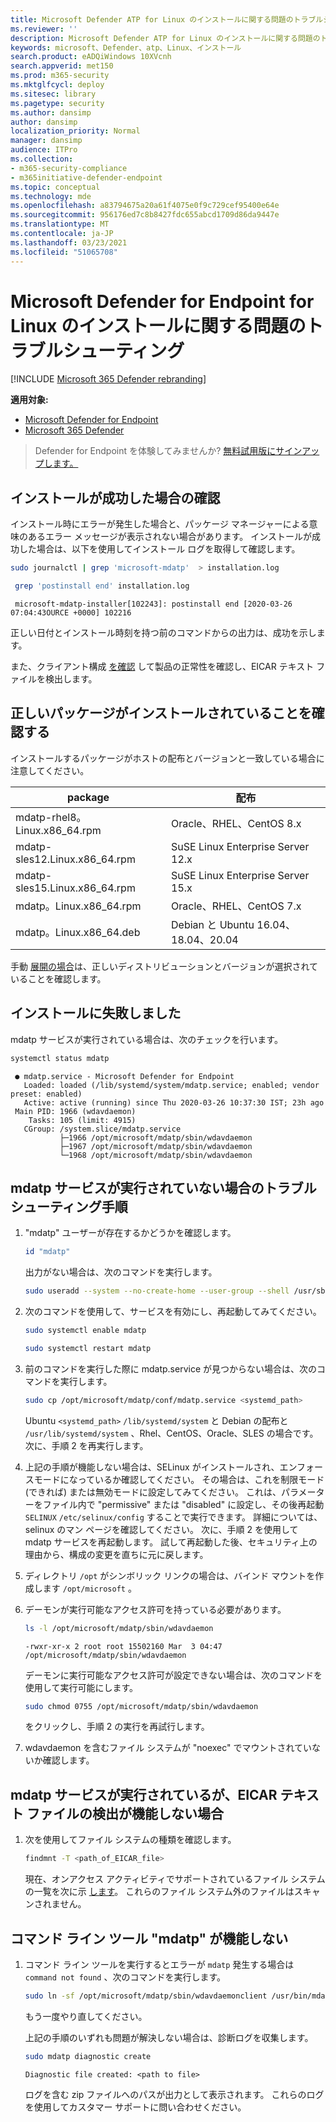 ```yaml
---
title: Microsoft Defender ATP for Linux のインストールに関する問題のトラブルシューティング
ms.reviewer: ''
description: Microsoft Defender ATP for Linux のインストールに関する問題のトラブルシューティング
keywords: microsoft、Defender、atp、Linux、インストール
search.product: eADQiWindows 10XVcnh
search.appverid: met150
ms.prod: m365-security
ms.mktglfcycl: deploy
ms.sitesec: library
ms.pagetype: security
ms.author: dansimp
author: dansimp
localization_priority: Normal
manager: dansimp
audience: ITPro
ms.collection:
- m365-security-compliance
- m365initiative-defender-endpoint
ms.topic: conceptual
ms.technology: mde
ms.openlocfilehash: a83794675a20a61f4075e0f9c729cef95400e64e
ms.sourcegitcommit: 956176ed7c8b8427fdc655abcd1709d86da9447e
ms.translationtype: MT
ms.contentlocale: ja-JP
ms.lasthandoff: 03/23/2021
ms.locfileid: "51065708"
---
```

# <a name="troubleshoot-installation-issues-for-microsoft-defender-for-endpoint-for-linux"></a>Microsoft Defender for Endpoint for Linux のインストールに関する問題のトラブルシューティング

[!INCLUDE [Microsoft 365 Defender rebranding](../../includes/microsoft-defender.md)]

**適用対象:**
- [Microsoft Defender for Endpoint](https://go.microsoft.com/fwlink/p/?linkid=2146631)
- [Microsoft 365 Defender](https://go.microsoft.com/fwlink/?linkid=2118804)

> Defender for Endpoint を体験してみませんか? [無料試用版にサインアップします。](https://www.microsoft.com/microsoft-365/windows/microsoft-defender-atp?ocid=docs-wdatp-investigateip-abovefoldlink)

## <a name="verify-if-installation-succeeded"></a>インストールが成功した場合の確認

インストール時にエラーが発生した場合と、パッケージ マネージャーによる意味のあるエラー メッセージが表示されない場合があります。 インストールが成功した場合は、以下を使用してインストール ログを取得して確認します。

 ```bash
 sudo journalctl | grep 'microsoft-mdatp'  > installation.log
```

```bash
 grep 'postinstall end' installation.log
```

```Output
 microsoft-mdatp-installer[102243]: postinstall end [2020-03-26 07:04:43OURCE +0000] 102216
 ```

正しい日付とインストール時刻を持つ前のコマンドからの出力は、成功を示します。

また、クライアント構成 [を確認](linux-install-manually.md#client-configuration) して製品の正常性を確認し、EICAR テキスト ファイルを検出します。

## <a name="make-sure-you-have-the-correct-package"></a>正しいパッケージがインストールされていることを確認する

インストールするパッケージがホストの配布とバージョンと一致している場合に注意してください。

| package                       | 配布                             |
|-------------------------------|------------------------------------------|
| mdatp-rhel8。Linux.x86_64.rpm  | Oracle、RHEL、CentOS 8.x              |
| mdatp-sles12.Linux.x86_64.rpm | SuSE Linux Enterprise Server 12.x        |
| mdatp-sles15.Linux.x86_64.rpm | SuSE Linux Enterprise Server 15.x        |
| mdatp。Linux.x86_64.rpm        | Oracle、RHEL、CentOS 7.x              |
| mdatp。Linux.x86_64.deb        | Debian と Ubuntu 16.04、18.04、20.04 |

手動 [展開の場合](linux-install-manually.md)は、正しいディストリビューションとバージョンが選択されていることを確認します。

## <a name="installation-failed"></a>インストールに失敗しました

mdatp サービスが実行されている場合は、次のチェックを行います。

```bash
systemctl status mdatp
```
```Output
 ● mdatp.service - Microsoft Defender for Endpoint
   Loaded: loaded (/lib/systemd/system/mdatp.service; enabled; vendor preset: enabled)
   Active: active (running) since Thu 2020-03-26 10:37:30 IST; 23h ago
 Main PID: 1966 (wdavdaemon)
    Tasks: 105 (limit: 4915)
   CGroup: /system.slice/mdatp.service
           ├─1966 /opt/microsoft/mdatp/sbin/wdavdaemon
           ├─1967 /opt/microsoft/mdatp/sbin/wdavdaemon
           └─1968 /opt/microsoft/mdatp/sbin/wdavdaemon
 ```

## <a name="steps-to-troubleshoot-if-mdatp-service-isnt-running"></a>mdatp サービスが実行されていない場合のトラブルシューティング手順

1. "mdatp" ユーザーが存在するかどうかを確認します。

    ```bash
    id "mdatp"
    ```

    出力がない場合は、次のコマンドを実行します。

    ```bash
    sudo useradd --system --no-create-home --user-group --shell /usr/sbin/nologin mdatp
    ```

2. 次のコマンドを使用して、サービスを有効にし、再起動してみてください。

    ```bash
    sudo systemctl enable mdatp
    ```

    ```bash
    sudo systemctl restart mdatp
    ```

3. 前のコマンドを実行した際に mdatp.service が見つからない場合は、次のコマンドを実行します。

    ```bash
    sudo cp /opt/microsoft/mdatp/conf/mdatp.service <systemd_path>
    ```

    Ubuntu ```<systemd_path>``` ```/lib/systemd/system``` と Debian の配布と ```/usr/lib/systemd/system``` 、Rhel、CentOS、Oracle、SLES の場合です。
   次に、手順 2 を再実行します。

4. 上記の手順が機能しない場合は、SELinux がインストールされ、エンフォースモードになっているか確認してください。 その場合は、これを制限モード (できれば) または無効モードに設定してみてください。 これは、パラメーターをファイル内で "permissive" または "disabled" に設定し、その後再起動 `SELINUX` `/etc/selinux/config` することで実行できます。 詳細については、selinux のマン ページを確認してください。
次に、手順 2 を使用して mdatp サービスを再起動します。 試して再起動した後、セキュリティ上の理由から、構成の変更を直ちに元に戻します。

5. ディレクトリ `/opt` がシンボリック リンクの場合は、バインド マウントを作成します `/opt/microsoft` 。

6. デーモンが実行可能なアクセス許可を持っている必要があります。

    ```bash
    ls -l /opt/microsoft/mdatp/sbin/wdavdaemon
    ```

    ```Output
    -rwxr-xr-x 2 root root 15502160 Mar  3 04:47 /opt/microsoft/mdatp/sbin/wdavdaemon
    ```

    デーモンに実行可能なアクセス許可が設定できない場合は、次のコマンドを使用して実行可能にします。

    ```bash
    sudo chmod 0755 /opt/microsoft/mdatp/sbin/wdavdaemon
    ```

    をクリックし、手順 2 の実行を再試行します。

7. wdavdaemon を含むファイル システムが "noexec" でマウントされていないか確認します。

## <a name="if-mdatp-service-is-running-but-eicar-text-file-detection-doesnt-work"></a>mdatp サービスが実行されているが、EICAR テキスト ファイルの検出が機能しない場合

1. 次を使用してファイル システムの種類を確認します。

    ```bash
    findmnt -T <path_of_EICAR_file>
    ```

    現在、オンアクセス アクティビティでサポートされているファイル システムの一覧を次に示 [します](microsoft-defender-endpoint-linux.md#system-requirements)。 これらのファイル システム外のファイルはスキャンされません。

## <a name="command-line-tool-mdatp-isnt-working"></a>コマンド ライン ツール "mdatp" が機能しない

1. コマンド ライン ツールを実行するとエラーが `mdatp` 発生する場合は `command not found` 、次のコマンドを実行します。

    ```bash
    sudo ln -sf /opt/microsoft/mdatp/sbin/wdavdaemonclient /usr/bin/mdatp
    ```

    もう一度やり直してください。

    上記の手順のいずれも問題が解決しない場合は、診断ログを収集します。

    ```bash
    sudo mdatp diagnostic create
    ```

    ```Output
    Diagnostic file created: <path to file>
    ```

    ログを含む zip ファイルへのパスが出力として表示されます。 これらのログを使用してカスタマー サポートに問い合わせください。
